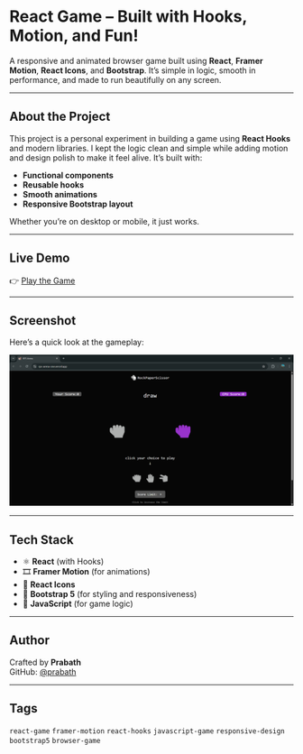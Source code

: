 #  React Game – Built with Hooks, Motion, and Fun!

A responsive and animated browser game built using **React**, **Framer Motion**, **React Icons**, and **Bootstrap**. It’s simple in logic, smooth in performance, and made to run beautifully on any screen.

---

##  About the Project

This project is a personal experiment in building a game using **React Hooks** and modern libraries. I kept the logic clean and simple while adding motion and design polish to make it feel alive. It’s built with:
- **Functional components**
- **Reusable hooks**
- **Smooth animations**
- **Responsive Bootstrap layout**

Whether you’re on desktop or mobile, it just works.

---

##  Live Demo

👉 [Play the Game](https://rps-arena-one.vercel.app/)

---

## Screenshot
Here’s a quick look at the gameplay:

![Game Screenshot](./src/assets/screenshot.png)

---

##  Tech Stack

- ⚛️ **React** (with Hooks)
- 🎞️ **Framer Motion** (for animations)
- 🧩 **React Icons**
- 🎨 **Bootstrap 5** (for styling and responsiveness)
- 🧠 **JavaScript** (for game logic)

---

##  Author

Crafted by **Prabath**  
GitHub: [@prabath](https://github.com/Prabathunni)

---

##  Tags

`react-game` `framer-motion` `react-hooks` `javascript-game` `responsive-design` `bootstrap5` `browser-game`







